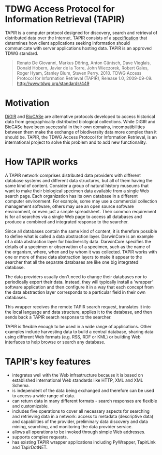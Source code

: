 # TDWG Access Protocol for Information Retrieval (TAPIR)

TAPIR is a computer protocol designed for discovery, search and retrieval of distributed data over the Internet. TAPIR consists of a [specification](http://www.tdwg.org/dav/subgroups/tapir/1.0/docs) that determines how client applications seeking information should communicate with server applications hosting data. TAPIR is an approved TDWG standard. 

> Renato De Giovanni, Markus Döring, Anton Güntsch, Dave Vieglais, Donald Hobern, Javier de la Torre, John Wieczorek, Robert Gales, Roger Hyam, Stanley Blum, Steven Perry. 2010. TDWG Access Protocol for Information Retrieval (TAPIR), Release 1.0, 2009-09-09. http://www.tdwg.org/standards/449

# Motivation

[DiGIR](http://www.digir.net/) and [BioCASe](http://www.biocase.org/products/protocols/) are alternative protocols developed to access historical data from geographically distributed biological collections. While DiGIR and BioCASe have been successful in their own domains, incompatibilities between them make the exchange of biodiversity data more complex than it should be. TAPIR, the TDWG Access Protocol for Information Retrieval, is an international project to solve this problem and to add new functionality.

# How TAPIR works

A TAPIR network comprises distributed data providers with different database systems and different data structures, but all of them having the same kind of content. Consider a group of natural history museums that want to make their biological specimen data available from a single Web search page. Each organization has its own database in a different computer environment. For example, some may use a commercial collection management software, others may use an open source software environment, or even just a simple spreadsheet. Their common requirement is for all searches via a single Web page to access all databases and produce a combined and integrated response to the searcher.

Since all databases contain the same kind of content, it is therefore possible to define what is called a data abstraction layer. DarwinCore is an example of a data abstraction layer for biodiversity data. DarwinCore specifies the details of a specimen or observation of a specimen, such as the name of the organism, where, when and by whom it was collected. TAPIR works with one or more of these data abstraction layers to make it appear to the searcher that all the separate databases are like one big integrated database.

The data providers usually don't need to change their databases nor to periodically export their data. Instead, they will typically install a 'wrapper' software application and then configure it in a way that each concept from the data abstraction layer corresponds to a particular field in their own databases.

This wrapper receives the remote TAPIR search request, translates it into the local language and data structure, applies it to the database, and then sends back a TAPIR search response to the searcher.

TAPIR is flexible enough to be used in a wide range of applications. Other examples include harvesting data to build a central database, sharing data using different Web formats (e.g. RSS, RDF or KML) or building Web interfaces to help browse or search any database.

# TAPIR's key features

 - integrates well with the Web infrastructure because it is based on established international Web standards like HTTP, XML and XML Schema.
 - is independent of the data being exchanged and therefore can be used to access a wide range of data.
 - can return data in many different formats - search responses are flexible and customizable.
 - includes five operations to cover all necessary aspects for searching and retrieving data in a network: access to metadata (descriptive data) and capabilities of the provider, preliminary data discovery and data mining, searching, and monitoring the data provider service.
 - allows all operations to be invoked through simple Web addresses.
 - supports complex requests.
 - has existing TAPIR wrapper applications including PyWrapper, TapirLink and TapirDotNET.
